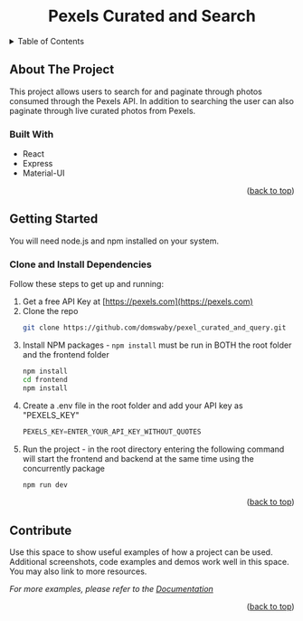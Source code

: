 <a name="readme-top"></a>

<br />
<div align="center">
  
  <h1 align="center">Pexels Curated and Search</h1>

</div>



<!-- TABLE OF CONTENTS -->
<details>
  <summary>Table of Contents</summary>
  <ol>
    <li>
      <a href="#about-the-project">About The Project</a>
      <ul>
        <li><a href="#built-with">Built With</a></li>
      </ul>
    </li>
    <li>
      <a href="#getting-started">Getting Started</a>
    </li>
    <li><a href="#contribute">Contribute</a></li>

  </ol>
</details>



<!-- ABOUT THE PROJECT -->
## About The Project

This project allows users to search for and paginate through photos consumed through the Pexels API.  In addition to searching the user can also paginate through live curated photos from Pexels.

### Built With

* React
* Express
* Material-UI

<p align="right">(<a href="#readme-top">back to top</a>)</p>

<!-- GETTING STARTED -->
## Getting Started

You will need node.js and npm installed on your system.

### Clone and Install Dependencies 

Follow these steps to get up and running: 

1. Get a free API Key at [https://pexels.com](https://pexels.com)
2. Clone the repo
   ```sh
   git clone https://github.com/domswaby/pexel_curated_and_query.git
   ```
3. Install NPM packages - `npm install` must be run in BOTH the root folder and the frontend folder
   ```sh
   npm install
   cd frontend 
   npm install
   ```
4. Create a .env file in the root folder and add your API key as "PEXELS_KEY"
   ```js
   PEXELS_KEY=ENTER_YOUR_API_KEY_WITHOUT_QUOTES
   ```
5. Run the project - in the root directory entering the following command will start the frontend and backend at the same time using the concurrently package
   ```js
   npm run dev
   ```

<p align="right">(<a href="#readme-top">back to top</a>)</p>



<!-- USAGE EXAMPLES -->
## Contribute

Use this space to show useful examples of how a project can be used. Additional screenshots, code examples and demos work well in this space. You may also link to more resources.

_For more examples, please refer to the [Documentation](https://example.com)_

<p align="right">(<a href="#readme-top">back to top</a>)</p>
